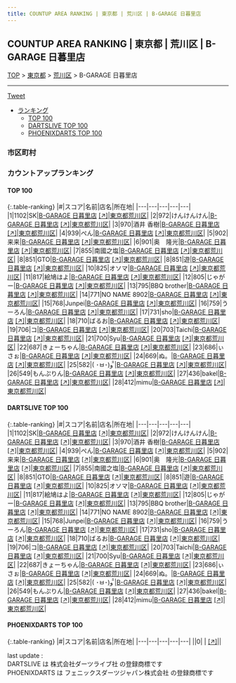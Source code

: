 ```yaml
---
title: COUNTUP AREA RANKING | 東京都 | 荒川区 | B-GARAGE 日暮里店
---
```

## COUNTUP AREA RANKING | 東京都 | 荒川区 | B-GARAGE 日暮里店

[TOP](/darts/rank/) > [東京都](/darts/rank/東京都/) > [荒川区](/darts/rank/東京都/荒川区/) > B-GARAGE 日暮里店

___

<a href="https://twitter.com/share?ref_src=twsrc%5Etfw" data-text="COUNTUP AREA RANKING | 東京都荒川区B-GARAGE 日暮里店" class="twitter-share-button" data-hashtags="DARTSLIVE,PHOENIXDARTS,darts,ダーツ" data-show-count="false">Tweet</a>

* [ランキング](#カウントアップランキング)
    * [TOP 100](#top-100)
    * [DARTSLIVE TOP 100](#dartslive-top-100)
    * [PHOENIXDARTS TOP 100](#phoenixdarts-top-100)

### 市区町村

<ul>

</ul>

### カウントアップランキング

#### TOP 100



{:.table-ranking}
|#|スコア|名前|店名|所在地|
|---|---|---|---|---|
|1|1102|<span class="rank-name-dl">SK</span>|<a href="/darts/rank/shops/7a1197375bb5dc0928032249b44395af.html">B-GARAGE 日暮里店</a> <a href="https://search.dartslive.com/jp/shop/7a1197375bb5dc0928032249b44395af">[↗]</a>|<a href="/darts/rank/東京都/荒川区">東京都荒川区</a>|
|2|972|<span class="rank-name-dl">けんけんけん</span>|<a href="/darts/rank/shops/7a1197375bb5dc0928032249b44395af.html">B-GARAGE 日暮里店</a> <a href="https://search.dartslive.com/jp/shop/7a1197375bb5dc0928032249b44395af">[↗]</a>|<a href="/darts/rank/東京都/荒川区">東京都荒川区</a>|
|3|970|<span class="rank-name-dl">酒井 香樹</span>|<a href="/darts/rank/shops/7a1197375bb5dc0928032249b44395af.html">B-GARAGE 日暮里店</a> <a href="https://search.dartslive.com/jp/shop/7a1197375bb5dc0928032249b44395af">[↗]</a>|<a href="/darts/rank/東京都/荒川区">東京都荒川区</a>|
|4|939|<span class="rank-name-dl">ぺん</span>|<a href="/darts/rank/shops/7a1197375bb5dc0928032249b44395af.html">B-GARAGE 日暮里店</a> <a href="https://search.dartslive.com/jp/shop/7a1197375bb5dc0928032249b44395af">[↗]</a>|<a href="/darts/rank/東京都/荒川区">東京都荒川区</a>|
|5|902|<span class="rank-name-dl">来来</span>|<a href="/darts/rank/shops/7a1197375bb5dc0928032249b44395af.html">B-GARAGE 日暮里店</a> <a href="https://search.dartslive.com/jp/shop/7a1197375bb5dc0928032249b44395af">[↗]</a>|<a href="/darts/rank/東京都/荒川区">東京都荒川区</a>|
|6|901|<span class="rank-name-dl">奥　隆光</span>|<a href="/darts/rank/shops/7a1197375bb5dc0928032249b44395af.html">B-GARAGE 日暮里店</a> <a href="https://search.dartslive.com/jp/shop/7a1197375bb5dc0928032249b44395af">[↗]</a>|<a href="/darts/rank/東京都/荒川区">東京都荒川区</a>|
|7|855|<span class="rank-name-dl">南國之塩</span>|<a href="/darts/rank/shops/7a1197375bb5dc0928032249b44395af.html">B-GARAGE 日暮里店</a> <a href="https://search.dartslive.com/jp/shop/7a1197375bb5dc0928032249b44395af">[↗]</a>|<a href="/darts/rank/東京都/荒川区">東京都荒川区</a>|
|8|851|<span class="rank-name-dl">GTO</span>|<a href="/darts/rank/shops/7a1197375bb5dc0928032249b44395af.html">B-GARAGE 日暮里店</a> <a href="https://search.dartslive.com/jp/shop/7a1197375bb5dc0928032249b44395af">[↗]</a>|<a href="/darts/rank/東京都/荒川区">東京都荒川区</a>|
|8|851|<span class="rank-name-dl">遊</span>|<a href="/darts/rank/shops/7a1197375bb5dc0928032249b44395af.html">B-GARAGE 日暮里店</a> <a href="https://search.dartslive.com/jp/shop/7a1197375bb5dc0928032249b44395af">[↗]</a>|<a href="/darts/rank/東京都/荒川区">東京都荒川区</a>|
|10|825|<span class="rank-name-dl">オソマ</span>|<a href="/darts/rank/shops/7a1197375bb5dc0928032249b44395af.html">B-GARAGE 日暮里店</a> <a href="https://search.dartslive.com/jp/shop/7a1197375bb5dc0928032249b44395af">[↗]</a>|<a href="/darts/rank/東京都/荒川区">東京都荒川区</a>|
|11|817|<span class="rank-name-dl">絵鳩はよ</span>|<a href="/darts/rank/shops/7a1197375bb5dc0928032249b44395af.html">B-GARAGE 日暮里店</a> <a href="https://search.dartslive.com/jp/shop/7a1197375bb5dc0928032249b44395af">[↗]</a>|<a href="/darts/rank/東京都/荒川区">東京都荒川区</a>|
|12|805|<span class="rank-name-dl">じゃがー</span>|<a href="/darts/rank/shops/7a1197375bb5dc0928032249b44395af.html">B-GARAGE 日暮里店</a> <a href="https://search.dartslive.com/jp/shop/7a1197375bb5dc0928032249b44395af">[↗]</a>|<a href="/darts/rank/東京都/荒川区">東京都荒川区</a>|
|13|795|<span class="rank-name-dl">BBQ brother</span>|<a href="/darts/rank/shops/7a1197375bb5dc0928032249b44395af.html">B-GARAGE 日暮里店</a> <a href="https://search.dartslive.com/jp/shop/7a1197375bb5dc0928032249b44395af">[↗]</a>|<a href="/darts/rank/東京都/荒川区">東京都荒川区</a>|
|14|771|<span class="rank-name-dl">NO NAME 8902</span>|<a href="/darts/rank/shops/7a1197375bb5dc0928032249b44395af.html">B-GARAGE 日暮里店</a> <a href="https://search.dartslive.com/jp/shop/7a1197375bb5dc0928032249b44395af">[↗]</a>|<a href="/darts/rank/東京都/荒川区">東京都荒川区</a>|
|15|768|<span class="rank-name-dl">Junpei</span>|<a href="/darts/rank/shops/7a1197375bb5dc0928032249b44395af.html">B-GARAGE 日暮里店</a> <a href="https://search.dartslive.com/jp/shop/7a1197375bb5dc0928032249b44395af">[↗]</a>|<a href="/darts/rank/東京都/荒川区">東京都荒川区</a>|
|16|759|<span class="rank-name-dl">うーろん</span>|<a href="/darts/rank/shops/7a1197375bb5dc0928032249b44395af.html">B-GARAGE 日暮里店</a> <a href="https://search.dartslive.com/jp/shop/7a1197375bb5dc0928032249b44395af">[↗]</a>|<a href="/darts/rank/東京都/荒川区">東京都荒川区</a>|
|17|731|<span class="rank-name-dl">sho</span>|<a href="/darts/rank/shops/7a1197375bb5dc0928032249b44395af.html">B-GARAGE 日暮里店</a> <a href="https://search.dartslive.com/jp/shop/7a1197375bb5dc0928032249b44395af">[↗]</a>|<a href="/darts/rank/東京都/荒川区">東京都荒川区</a>|
|18|710|<span class="rank-name-dl">ばるお</span>|<a href="/darts/rank/shops/7a1197375bb5dc0928032249b44395af.html">B-GARAGE 日暮里店</a> <a href="https://search.dartslive.com/jp/shop/7a1197375bb5dc0928032249b44395af">[↗]</a>|<a href="/darts/rank/東京都/荒川区">東京都荒川区</a>|
|19|706|<span class="rank-name-dl">コ</span>|<a href="/darts/rank/shops/7a1197375bb5dc0928032249b44395af.html">B-GARAGE 日暮里店</a> <a href="https://search.dartslive.com/jp/shop/7a1197375bb5dc0928032249b44395af">[↗]</a>|<a href="/darts/rank/東京都/荒川区">東京都荒川区</a>|
|20|703|<span class="rank-name-dl">Taichi</span>|<a href="/darts/rank/shops/7a1197375bb5dc0928032249b44395af.html">B-GARAGE 日暮里店</a> <a href="https://search.dartslive.com/jp/shop/7a1197375bb5dc0928032249b44395af">[↗]</a>|<a href="/darts/rank/東京都/荒川区">東京都荒川区</a>|
|21|700|<span class="rank-name-dl">Syu</span>|<a href="/darts/rank/shops/7a1197375bb5dc0928032249b44395af.html">B-GARAGE 日暮里店</a> <a href="https://search.dartslive.com/jp/shop/7a1197375bb5dc0928032249b44395af">[↗]</a>|<a href="/darts/rank/東京都/荒川区">東京都荒川区</a>|
|22|687|<span class="rank-name-dl">きょーちゃん</span>|<a href="/darts/rank/shops/7a1197375bb5dc0928032249b44395af.html">B-GARAGE 日暮里店</a> <a href="https://search.dartslive.com/jp/shop/7a1197375bb5dc0928032249b44395af">[↗]</a>|<a href="/darts/rank/東京都/荒川区">東京都荒川区</a>|
|23|686|<span class="rank-name-dl">ぃさぉ</span>|<a href="/darts/rank/shops/7a1197375bb5dc0928032249b44395af.html">B-GARAGE 日暮里店</a> <a href="https://search.dartslive.com/jp/shop/7a1197375bb5dc0928032249b44395af">[↗]</a>|<a href="/darts/rank/東京都/荒川区">東京都荒川区</a>|
|24|669|<span class="rank-name-dl">ぬ。</span>|<a href="/darts/rank/shops/7a1197375bb5dc0928032249b44395af.html">B-GARAGE 日暮里店</a> <a href="https://search.dartslive.com/jp/shop/7a1197375bb5dc0928032249b44395af">[↗]</a>|<a href="/darts/rank/東京都/荒川区">東京都荒川区</a>|
|25|582|<span class="rank-name-dl">( ･ㅂ･)و ̑̑</span>|<a href="/darts/rank/shops/7a1197375bb5dc0928032249b44395af.html">B-GARAGE 日暮里店</a> <a href="https://search.dartslive.com/jp/shop/7a1197375bb5dc0928032249b44395af">[↗]</a>|<a href="/darts/rank/東京都/荒川区">東京都荒川区</a>|
|26|549|<span class="rank-name-dl">もんぷりん</span>|<a href="/darts/rank/shops/7a1197375bb5dc0928032249b44395af.html">B-GARAGE 日暮里店</a> <a href="https://search.dartslive.com/jp/shop/7a1197375bb5dc0928032249b44395af">[↗]</a>|<a href="/darts/rank/東京都/荒川区">東京都荒川区</a>|
|27|436|<span class="rank-name-dl">bakel</span>|<a href="/darts/rank/shops/7a1197375bb5dc0928032249b44395af.html">B-GARAGE 日暮里店</a> <a href="https://search.dartslive.com/jp/shop/7a1197375bb5dc0928032249b44395af">[↗]</a>|<a href="/darts/rank/東京都/荒川区">東京都荒川区</a>|
|28|412|<span class="rank-name-dl">mimu</span>|<a href="/darts/rank/shops/7a1197375bb5dc0928032249b44395af.html">B-GARAGE 日暮里店</a> <a href="https://search.dartslive.com/jp/shop/7a1197375bb5dc0928032249b44395af">[↗]</a>|<a href="/darts/rank/東京都/荒川区">東京都荒川区</a>|


#### DARTSLIVE TOP 100



{:.table-ranking}
|#|スコア|名前|店名|所在地|
|---|---|---|---|---|
|1|1102|<span class="rank-name-dl">SK</span>|<a href="/darts/rank/shops/7a1197375bb5dc0928032249b44395af.html">B-GARAGE 日暮里店</a> <a href="https://search.dartslive.com/jp/shop/7a1197375bb5dc0928032249b44395af">[↗]</a>|<a href="/darts/rank/東京都/荒川区">東京都荒川区</a>|
|2|972|<span class="rank-name-dl">けんけんけん</span>|<a href="/darts/rank/shops/7a1197375bb5dc0928032249b44395af.html">B-GARAGE 日暮里店</a> <a href="https://search.dartslive.com/jp/shop/7a1197375bb5dc0928032249b44395af">[↗]</a>|<a href="/darts/rank/東京都/荒川区">東京都荒川区</a>|
|3|970|<span class="rank-name-dl">酒井 香樹</span>|<a href="/darts/rank/shops/7a1197375bb5dc0928032249b44395af.html">B-GARAGE 日暮里店</a> <a href="https://search.dartslive.com/jp/shop/7a1197375bb5dc0928032249b44395af">[↗]</a>|<a href="/darts/rank/東京都/荒川区">東京都荒川区</a>|
|4|939|<span class="rank-name-dl">ぺん</span>|<a href="/darts/rank/shops/7a1197375bb5dc0928032249b44395af.html">B-GARAGE 日暮里店</a> <a href="https://search.dartslive.com/jp/shop/7a1197375bb5dc0928032249b44395af">[↗]</a>|<a href="/darts/rank/東京都/荒川区">東京都荒川区</a>|
|5|902|<span class="rank-name-dl">来来</span>|<a href="/darts/rank/shops/7a1197375bb5dc0928032249b44395af.html">B-GARAGE 日暮里店</a> <a href="https://search.dartslive.com/jp/shop/7a1197375bb5dc0928032249b44395af">[↗]</a>|<a href="/darts/rank/東京都/荒川区">東京都荒川区</a>|
|6|901|<span class="rank-name-dl">奥　隆光</span>|<a href="/darts/rank/shops/7a1197375bb5dc0928032249b44395af.html">B-GARAGE 日暮里店</a> <a href="https://search.dartslive.com/jp/shop/7a1197375bb5dc0928032249b44395af">[↗]</a>|<a href="/darts/rank/東京都/荒川区">東京都荒川区</a>|
|7|855|<span class="rank-name-dl">南國之塩</span>|<a href="/darts/rank/shops/7a1197375bb5dc0928032249b44395af.html">B-GARAGE 日暮里店</a> <a href="https://search.dartslive.com/jp/shop/7a1197375bb5dc0928032249b44395af">[↗]</a>|<a href="/darts/rank/東京都/荒川区">東京都荒川区</a>|
|8|851|<span class="rank-name-dl">GTO</span>|<a href="/darts/rank/shops/7a1197375bb5dc0928032249b44395af.html">B-GARAGE 日暮里店</a> <a href="https://search.dartslive.com/jp/shop/7a1197375bb5dc0928032249b44395af">[↗]</a>|<a href="/darts/rank/東京都/荒川区">東京都荒川区</a>|
|8|851|<span class="rank-name-dl">遊</span>|<a href="/darts/rank/shops/7a1197375bb5dc0928032249b44395af.html">B-GARAGE 日暮里店</a> <a href="https://search.dartslive.com/jp/shop/7a1197375bb5dc0928032249b44395af">[↗]</a>|<a href="/darts/rank/東京都/荒川区">東京都荒川区</a>|
|10|825|<span class="rank-name-dl">オソマ</span>|<a href="/darts/rank/shops/7a1197375bb5dc0928032249b44395af.html">B-GARAGE 日暮里店</a> <a href="https://search.dartslive.com/jp/shop/7a1197375bb5dc0928032249b44395af">[↗]</a>|<a href="/darts/rank/東京都/荒川区">東京都荒川区</a>|
|11|817|<span class="rank-name-dl">絵鳩はよ</span>|<a href="/darts/rank/shops/7a1197375bb5dc0928032249b44395af.html">B-GARAGE 日暮里店</a> <a href="https://search.dartslive.com/jp/shop/7a1197375bb5dc0928032249b44395af">[↗]</a>|<a href="/darts/rank/東京都/荒川区">東京都荒川区</a>|
|12|805|<span class="rank-name-dl">じゃがー</span>|<a href="/darts/rank/shops/7a1197375bb5dc0928032249b44395af.html">B-GARAGE 日暮里店</a> <a href="https://search.dartslive.com/jp/shop/7a1197375bb5dc0928032249b44395af">[↗]</a>|<a href="/darts/rank/東京都/荒川区">東京都荒川区</a>|
|13|795|<span class="rank-name-dl">BBQ brother</span>|<a href="/darts/rank/shops/7a1197375bb5dc0928032249b44395af.html">B-GARAGE 日暮里店</a> <a href="https://search.dartslive.com/jp/shop/7a1197375bb5dc0928032249b44395af">[↗]</a>|<a href="/darts/rank/東京都/荒川区">東京都荒川区</a>|
|14|771|<span class="rank-name-dl">NO NAME 8902</span>|<a href="/darts/rank/shops/7a1197375bb5dc0928032249b44395af.html">B-GARAGE 日暮里店</a> <a href="https://search.dartslive.com/jp/shop/7a1197375bb5dc0928032249b44395af">[↗]</a>|<a href="/darts/rank/東京都/荒川区">東京都荒川区</a>|
|15|768|<span class="rank-name-dl">Junpei</span>|<a href="/darts/rank/shops/7a1197375bb5dc0928032249b44395af.html">B-GARAGE 日暮里店</a> <a href="https://search.dartslive.com/jp/shop/7a1197375bb5dc0928032249b44395af">[↗]</a>|<a href="/darts/rank/東京都/荒川区">東京都荒川区</a>|
|16|759|<span class="rank-name-dl">うーろん</span>|<a href="/darts/rank/shops/7a1197375bb5dc0928032249b44395af.html">B-GARAGE 日暮里店</a> <a href="https://search.dartslive.com/jp/shop/7a1197375bb5dc0928032249b44395af">[↗]</a>|<a href="/darts/rank/東京都/荒川区">東京都荒川区</a>|
|17|731|<span class="rank-name-dl">sho</span>|<a href="/darts/rank/shops/7a1197375bb5dc0928032249b44395af.html">B-GARAGE 日暮里店</a> <a href="https://search.dartslive.com/jp/shop/7a1197375bb5dc0928032249b44395af">[↗]</a>|<a href="/darts/rank/東京都/荒川区">東京都荒川区</a>|
|18|710|<span class="rank-name-dl">ばるお</span>|<a href="/darts/rank/shops/7a1197375bb5dc0928032249b44395af.html">B-GARAGE 日暮里店</a> <a href="https://search.dartslive.com/jp/shop/7a1197375bb5dc0928032249b44395af">[↗]</a>|<a href="/darts/rank/東京都/荒川区">東京都荒川区</a>|
|19|706|<span class="rank-name-dl">コ</span>|<a href="/darts/rank/shops/7a1197375bb5dc0928032249b44395af.html">B-GARAGE 日暮里店</a> <a href="https://search.dartslive.com/jp/shop/7a1197375bb5dc0928032249b44395af">[↗]</a>|<a href="/darts/rank/東京都/荒川区">東京都荒川区</a>|
|20|703|<span class="rank-name-dl">Taichi</span>|<a href="/darts/rank/shops/7a1197375bb5dc0928032249b44395af.html">B-GARAGE 日暮里店</a> <a href="https://search.dartslive.com/jp/shop/7a1197375bb5dc0928032249b44395af">[↗]</a>|<a href="/darts/rank/東京都/荒川区">東京都荒川区</a>|
|21|700|<span class="rank-name-dl">Syu</span>|<a href="/darts/rank/shops/7a1197375bb5dc0928032249b44395af.html">B-GARAGE 日暮里店</a> <a href="https://search.dartslive.com/jp/shop/7a1197375bb5dc0928032249b44395af">[↗]</a>|<a href="/darts/rank/東京都/荒川区">東京都荒川区</a>|
|22|687|<span class="rank-name-dl">きょーちゃん</span>|<a href="/darts/rank/shops/7a1197375bb5dc0928032249b44395af.html">B-GARAGE 日暮里店</a> <a href="https://search.dartslive.com/jp/shop/7a1197375bb5dc0928032249b44395af">[↗]</a>|<a href="/darts/rank/東京都/荒川区">東京都荒川区</a>|
|23|686|<span class="rank-name-dl">ぃさぉ</span>|<a href="/darts/rank/shops/7a1197375bb5dc0928032249b44395af.html">B-GARAGE 日暮里店</a> <a href="https://search.dartslive.com/jp/shop/7a1197375bb5dc0928032249b44395af">[↗]</a>|<a href="/darts/rank/東京都/荒川区">東京都荒川区</a>|
|24|669|<span class="rank-name-dl">ぬ。</span>|<a href="/darts/rank/shops/7a1197375bb5dc0928032249b44395af.html">B-GARAGE 日暮里店</a> <a href="https://search.dartslive.com/jp/shop/7a1197375bb5dc0928032249b44395af">[↗]</a>|<a href="/darts/rank/東京都/荒川区">東京都荒川区</a>|
|25|582|<span class="rank-name-dl">( ･ㅂ･)و ̑̑</span>|<a href="/darts/rank/shops/7a1197375bb5dc0928032249b44395af.html">B-GARAGE 日暮里店</a> <a href="https://search.dartslive.com/jp/shop/7a1197375bb5dc0928032249b44395af">[↗]</a>|<a href="/darts/rank/東京都/荒川区">東京都荒川区</a>|
|26|549|<span class="rank-name-dl">もんぷりん</span>|<a href="/darts/rank/shops/7a1197375bb5dc0928032249b44395af.html">B-GARAGE 日暮里店</a> <a href="https://search.dartslive.com/jp/shop/7a1197375bb5dc0928032249b44395af">[↗]</a>|<a href="/darts/rank/東京都/荒川区">東京都荒川区</a>|
|27|436|<span class="rank-name-dl">bakel</span>|<a href="/darts/rank/shops/7a1197375bb5dc0928032249b44395af.html">B-GARAGE 日暮里店</a> <a href="https://search.dartslive.com/jp/shop/7a1197375bb5dc0928032249b44395af">[↗]</a>|<a href="/darts/rank/東京都/荒川区">東京都荒川区</a>|
|28|412|<span class="rank-name-dl">mimu</span>|<a href="/darts/rank/shops/7a1197375bb5dc0928032249b44395af.html">B-GARAGE 日暮里店</a> <a href="https://search.dartslive.com/jp/shop/7a1197375bb5dc0928032249b44395af">[↗]</a>|<a href="/darts/rank/東京都/荒川区">東京都荒川区</a>|


#### PHOENIXDARTS TOP 100



{:.table-ranking}
|#|スコア|名前|店名|所在地|
|---|---|---|---|---|
||0|<span class="rank-name-dl"> </span>|<a href="/darts/rank/shops/.html"></a> <a href="">[↗]</a>|<a href="/darts/rank//"></a>|


<div class="footer border-top border-gray-light mt-5 pt-3 text-right text-gray">
    last update : <span style="font-weight: italic" id="foot_last_modified"></span><br />
    DARTSLIVE は 株式会社ダーツライブ社 の登録商標です<br />
    PHOENIXDARTS は フェニックスダーツジャパン株式会社 の登録商標です<br />
</div>

<script src="https://cdnjs.cloudflare.com/ajax/libs/jquery.tablesorter/2.31.3/js/jquery.tablesorter.min.js" integrity="sha512-qzgd5cYSZcosqpzpn7zF2ZId8f/8CHmFKZ8j7mU4OUXTNRd5g+ZHBPsgKEwoqxCtdQvExE5LprwwPAgoicguNg==" crossorigin="anonymous" referrerpolicy="no-referrer"></script>
<link rel="stylesheet" href="https://cdnjs.cloudflare.com/ajax/libs/jquery.tablesorter/2.31.3/css/theme.default.min.css" integrity="sha512-wghhOJkjQX0Lh3NSWvNKeZ0ZpNn+SPVXX1Qyc9OCaogADktxrBiBdKGDoqVUOyhStvMBmJQ8ZdMHiR3wuEq8+w==" crossorigin="anonymous" referrerpolicy="no-referrer" />
<script>
$(function() {
    $(".table-ranking").tablesorter({sortList:[[0, 0]]});
    $("#foot_last_modified").text(formatDate(new Date(document.lastModified), 'yyyy-MM-dd HH:mm:ss'));
});
</script>

<script async src="https://platform.twitter.com/widgets.js" charset="utf-8"></script>